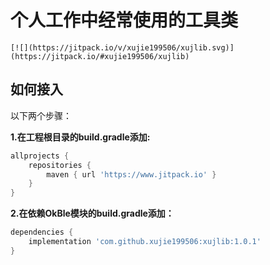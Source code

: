 # 个人工作中经常使用的工具类

```
[![](https://jitpack.io/v/xujie199506/xujlib.svg)](https://jitpack.io/#xujie199506/xujlib)
```

## 如何接入

以下两个步骤：

**1.在工程根目录的build.gradle添加:**

```groovy
allprojects {
    repositories {
        maven { url 'https://www.jitpack.io' }
    }
}
```

**2.在依赖OkBle模块的build.gradle添加：**

```groovy
dependencies {
    implementation 'com.github.xujie199506:xujlib:1.0.1'
}
```